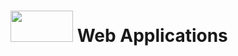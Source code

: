 # <img src="https://www.tamusa.edu/brandguide/jpeglogos/tamusa_final_logo_bw1.jpg" width="100" height="50"> Web Applications
